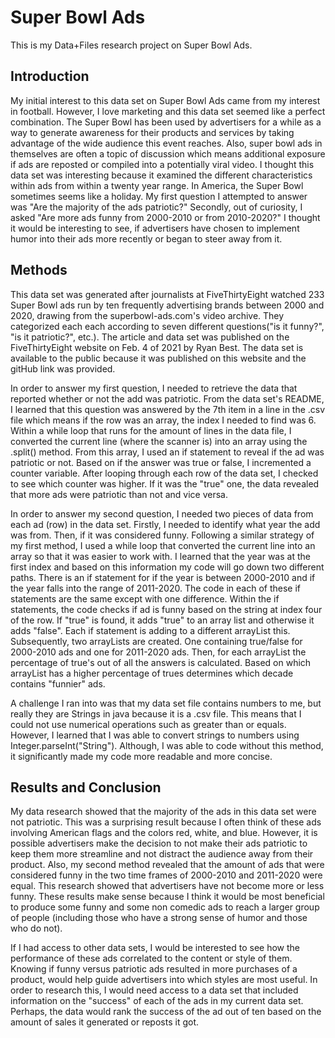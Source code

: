 # Super Bowl Ads

This is my Data+Files research project on Super Bowl Ads.

## Introduction
My initial interest to this data set on Super Bowl Ads came from my interest in football. However, I love marketing and this data set seemed like a perfect combination. The Super Bowl has been used by advertisers for a while as a way to generate awareness for their products and services by taking advantage of the wide audience this event reaches. Also, super bowl ads in themselves are often a topic of discussion which means additional exposure if ads are reposted or compiled into a potentially viral video. I thought this data set was interesting because it examined the different characteristics within ads from within a twenty year range. In America, the Super Bowl sometimes seems like a holiday. My first question I attempted to answer was "Are the majority of the ads patriotic?" Secondly, out of curiosity, I asked "Are more ads funny from 2000-2010 or from 2010-2020?" I thought it would be interesting to see, if advertisers have chosen to implement humor into their ads more recently or began to steer away from it.

## Methods
This data set was generated after journalists at FiveThirtyEight watched 233 Super Bowl ads run by ten frequently advertising brands between 2000 and 2020, drawing from the superbowl-ads.com's video archive. They categorized each each according to seven different questions("is it funny?", "is it patriotic?", etc.). The article and data set was published on the FiveThirtyEight website on Feb. 4 of 2021 by Ryan Best. The data set is available to the public because it was published on this website and the gitHub link was provided.  

In order to answer my first question, I needed to retrieve the data that reported whether or not the add was patriotic. From the data set's README, I learned that this question was answered by the 7th item in a line in the .csv file which means if the row was an array, the index I needed to find was 6. Within a while loop that runs for the amount of lines in the data file, I converted the current line (where the scanner is) into an array using the .split() method. From this array, I used an if statement to reveal if the ad was patriotic or not. Based on if the answer was true or false, I incremented a counter variable. After looping through each row of the data set, I checked to see which counter was higher. If it was the "true" one, the data revealed that more ads were patriotic than not and vice versa.

In order to answer my second question, I needed two pieces of data from each ad (row) in the data set. Firstly, I needed to identify what year the add was from. Then, if it was considered funny. Following a similar strategy of my first method, I used a while loop that converted the current line into an array so that it was easier to work with. I learned that the year was at the first index and based on this information my code will go down two different paths. There is an if statement for if the year is between 2000-2010 and if the year falls into the range of 2011-2020. The code in each of these if statements are the same except with one difference. Within the if statements, the code checks if ad is funny based on the string at index four of the row. If "true" is found, it adds "true" to an array list and otherwise it adds "false". Each if statement is adding to a different arrayList this. Subsequently, two arrayLists are created. One containing true/false for 2000-2010 ads and one for 2011-2020 ads. Then, for each arrayList the percentage of true's out of all the answers is calculated. Based on which arrayList has a higher percentage of trues determines which decade contains "funnier" ads.

A challenge I ran into was that my data set file contains numbers to me, but really they are Strings in java because it is a .csv file. This means that I could not use numerical operations such as greater than or equals. However, I learned that I was able to convert strings to numbers using Integer.parseInt("String"). Although, I was able to code without this method, it significantly made my code more readable and more concise.

## Results and Conclusion
My data research showed that the majority of the ads in this data set were not patriotic. This was a surprising result because I often think of these ads involving American flags and the colors red, white, and blue. However, it is possible advertisers make the decision to not make their ads patriotic to keep them more streamline and not distract the audience away from their product. Also, my second method revealed that the amount of ads that were considered funny in the two time frames of 2000-2010 and 2011-2020 were equal. This research showed that advertisers have not become more or less funny. These results make sense because I think it would be most beneficial to produce some funny and some non comedic ads to reach a larger group of people (including those who have a strong sense of humor and those who do not).

If I had access to other data sets, I would be interested to see how the performance of these ads correlated to the content or style of them. Knowing if funny versus patriotic ads resulted in more purchases of a product, would help guide advertisers into which styles are most useful. In order to research this, I would need access to a data set that included information on the "success" of each of the ads in my current data set. Perhaps, the data would rank the success of the ad out of ten based on the amount of sales it generated or reposts it got.

